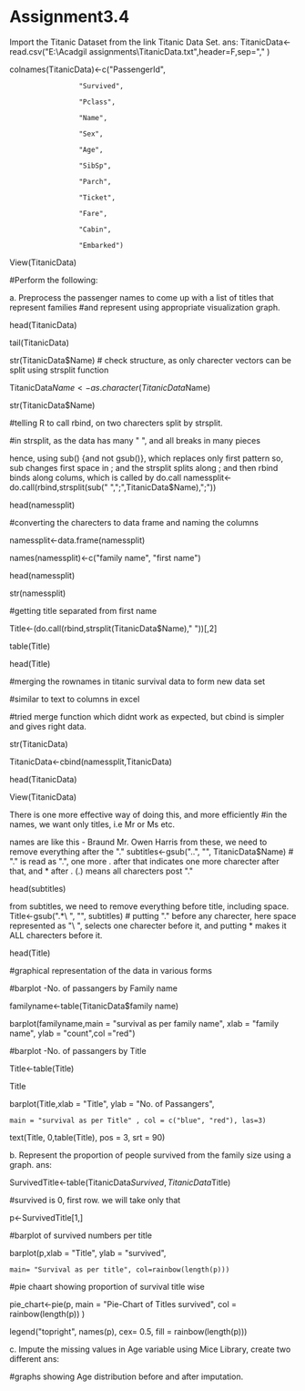 # Assignment3.4
Import the Titanic Dataset from the link Titanic Data Set. ans:
TitanicData<-read.csv("E:\Acadgil assignments\TitanicData.txt",header=F,sep="," )

colnames(TitanicData)<-c("PassengerId",

                     "Survived",

                     "Pclass",

                     "Name",

                     "Sex",

                     "Age",

                     "SibSp",

                     "Parch",

                     "Ticket",

                     "Fare",

                     "Cabin",

                     "Embarked")
View(TitanicData)

#Perform the following:

a. Preprocess the passenger names to come up with a list of titles that represent families
#and represent using appropriate visualization graph.

head(TitanicData)

tail(TitanicData)

str(TitanicData$Name) # check structure, as only charecter vectors can be split using strsplit function

TitanicData$Name<-as.character(TitanicData$Name)

str(TitanicData$Name)

#telling R to call rbind, on two charecters split by strsplit.

#in strsplit, as the data has many " ", and all breaks in many pieces

hence, using sub() {and not gsub()}, which replaces only first pattern
so, sub changes first space in ; and the strsplit splits along ; and then rbind binds along colums, which is called by do.call
namessplit<-do.call(rbind,strsplit(sub(" ",";",TitanicData$Name),";"))

head(namessplit)

#converting the charecters to data frame and naming the columns

namessplit<-data.frame(namessplit)

names(namessplit)<-c("family name", "first name")

head(namessplit)

str(namessplit)

#getting title separated from first name

Title<-(do.call(rbind,strsplit(TitanicData$Name)," "))[,2]

table(Title)

head(Title)

#merging the rownames in titanic survival data to form new data set

#similar to text to columns in excel

#tried merge function which didnt work as expected, but cbind is simpler and gives right data.

str(TitanicData)

TitanicData<-cbind(namessplit,TitanicData)

head(TitanicData)

View(TitanicData)

There is one more effective way of doing this, and more efficiently
#in the names, we want only titles, i.e Mr or Ms etc.

names are like this - Braund Mr. Owen Harris
from these, we need to remove everything after the "."
subtitles<-gsub("\..", "", TitanicData$Name) # "\." is read as ".", one more . after that indicates one more charecter after that, and * after . (.) means all charecters post "."

head(subtitles)

from subtitles, we need to remove everything before title, including space.
Title<-gsub(".*\ ", "", subtitles) # putting "." before any charecter, here space represented as "\ ", selects one charecter before it, and putting * makes it ALL charecters before it.

head(Title)

#graphical representation of the data in various forms

#barplot -No. of passangers by Family name

familyname<-table(TitanicData$family name)

barplot(familyname,main = "survival as per family name", xlab = "family name", ylab = "count",col ="red")

#barplot -No. of passangers by Title

Title<-table(Title)

Title

barplot(Title,xlab = "Title", ylab = "No. of Passangers",

    main = "survival as per Title" , col = c("blue", "red"), las=3)
text(Title, 0,table(Title), pos = 3, srt = 90)

b. Represent the proportion of people survived from the family size using a graph. ans:

SurvivedTitle<-table(TitanicData$Survived, TitanicData$Title)

#survived is 0, first row. we will take only that

p<-SurvivedTitle[1,]

#barplot of survived numbers per title

barplot(p,xlab = "Title", ylab = "survived",

    main= "Survival as per title", col=rainbow(length(p)))
#pie chaart showing proportion of survival title wise

pie_chart<-pie(p, main = "Pie-Chart of Titles survived", col = rainbow(length(p)) )

legend("topright", names(p), cex= 0.5, fill = rainbow(length(p)))

c. Impute the missing values in Age variable using Mice Library, create two different ans:

#graphs showing Age distribution before and after imputation.
